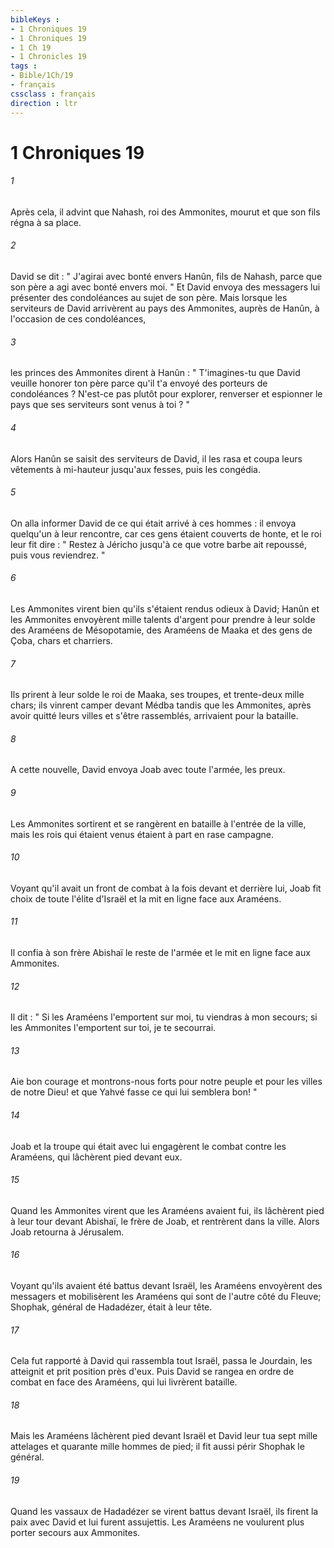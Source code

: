 ```yaml
---
bibleKeys : 
- 1 Chroniques 19
- 1 Chroniques 19
- 1 Ch 19
- 1 Chronicles 19
tags : 
- Bible/1Ch/19
- français
cssclass : français
direction : ltr
---
```


# 1 Chroniques 19

###### 1
Après cela, il advint que Nahash, roi des Ammonites, mourut et que son fils régna à sa place. 
###### 2
David se dit : " J'agirai avec bonté envers Hanûn, fils de Nahash, parce que son père a agi avec bonté envers moi. " Et David envoya des messagers lui présenter des condoléances au sujet de son père. Mais lorsque les serviteurs de David arrivèrent au pays des Ammonites, auprès de Hanûn, à l'occasion de ces condoléances, 
###### 3
les princes des Ammonites dirent à Hanûn : " T'imagines-tu que David veuille honorer ton père parce qu'il t'a envoyé des porteurs de condoléances ? N'est-ce pas plutôt pour explorer, renverser et espionner le pays que ses serviteurs sont venus à toi ? " 
###### 4
Alors Hanûn se saisit des serviteurs de David, il les rasa et coupa leurs vêtements à mi-hauteur jusqu'aux fesses, puis les congédia. 
###### 5
On alla informer David de ce qui était arrivé à ces hommes : il envoya quelqu'un à leur rencontre, car ces gens étaient couverts de honte, et le roi leur fit dire : " Restez à Jéricho jusqu'à ce que votre barbe ait repoussé, puis vous reviendrez. " 
###### 6
Les Ammonites virent bien qu'ils s'étaient rendus odieux à David; Hanûn et les Ammonites envoyèrent mille talents d'argent pour prendre à leur solde des Araméens de Mésopotamie, des Araméens de Maaka et des gens de Çoba, chars et charriers. 
###### 7
Ils prirent à leur solde le roi de Maaka, ses troupes, et trente-deux mille chars; ils vinrent camper devant Médba tandis que les Ammonites, après avoir quitté leurs villes et s'être rassemblés, arrivaient pour la bataille. 
###### 8
A cette nouvelle, David envoya Joab avec toute l'armée, les preux. 
###### 9
Les Ammonites sortirent et se rangèrent en bataille à l'entrée de la ville, mais les rois qui étaient venus étaient à part en rase campagne. 
###### 10
Voyant qu'il avait un front de combat à la fois devant et derrière lui, Joab fit choix de toute l'élite d'Israël et la mit en ligne face aux Araméens. 
###### 11
Il confia à son frère Abishaï le reste de l'armée et le mit en ligne face aux Ammonites. 
###### 12
Il dit : " Si les Araméens l'emportent sur moi, tu viendras à mon secours; si les Ammonites l'emportent sur toi, je te secourrai. 
###### 13
Aie bon courage et montrons-nous forts pour notre peuple et pour les villes de notre Dieu! et que Yahvé fasse ce qui lui semblera bon! " 
###### 14
Joab et la troupe qui était avec lui engagèrent le combat contre les Araméens, qui lâchèrent pied devant eux. 
###### 15
Quand les Ammonites virent que les Araméens avaient fui, ils lâchèrent pied à leur tour devant Abishaï, le frère de Joab, et rentrèrent dans la ville. Alors Joab retourna à Jérusalem. 
###### 16
Voyant qu'ils avaient été battus devant Israël, les Araméens envoyèrent des messagers et mobilisèrent les Araméens qui sont de l'autre côté du Fleuve; Shophak, général de Hadadézer, était à leur tête. 
###### 17
Cela fut rapporté à David qui rassembla tout Israël, passa le Jourdain, les atteignit et prit position près d'eux. Puis David se rangea en ordre de combat en face des Araméens, qui lui livrèrent bataille. 
###### 18
Mais les Araméens lâchèrent pied devant Israël et David leur tua sept mille attelages et quarante mille hommes de pied; il fit aussi périr Shophak le général. 
###### 19
Quand les vassaux de Hadadézer se virent battus devant Israël, ils firent la paix avec David et lui furent assujettis. Les Araméens ne voulurent plus porter secours aux Ammonites. 
